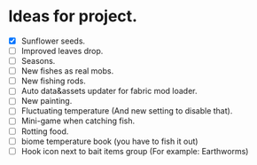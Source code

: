 # Ideas for project.
- [x] Sunflower seeds.
- [ ] Improved leaves drop.
- [ ] Seasons.
- [ ] New fishes as real mobs.
- [ ] New fishing rods.
- [ ] Auto data&assets updater for fabric mod loader.
- [ ] New painting.
- [ ] Fluctuating temperature (And new setting to disable that). 
- [ ] Mini-game when catching fish.
- [ ] Rotting food.
- [ ] biome temperature book (you have to fish it out)
- [ ] Hook icon next to bait items group (For example: Earthworms)